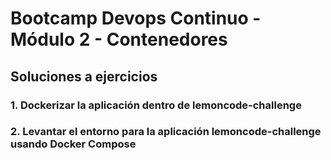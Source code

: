 # Bootcamp Devops Continuo - Módulo 2 - Contenedores

## Soluciones a ejercicios

### 1. Dockerizar la aplicación dentro de lemoncode-challenge



### 2. Levantar el entorno para la aplicación lemoncode-challenge usando Docker Compose


